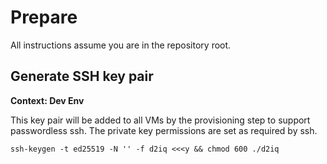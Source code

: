 # Prepare

All instructions assume you are in the repository root.

## Generate SSH key pair

**Context: Dev Env**

This key pair will be added to all VMs by the provisioning step to support passwordless ssh. The private key permissions are set as required by ssh.

```
ssh-keygen -t ed25519 -N '' -f d2iq <<<y && chmod 600 ./d2iq
```
